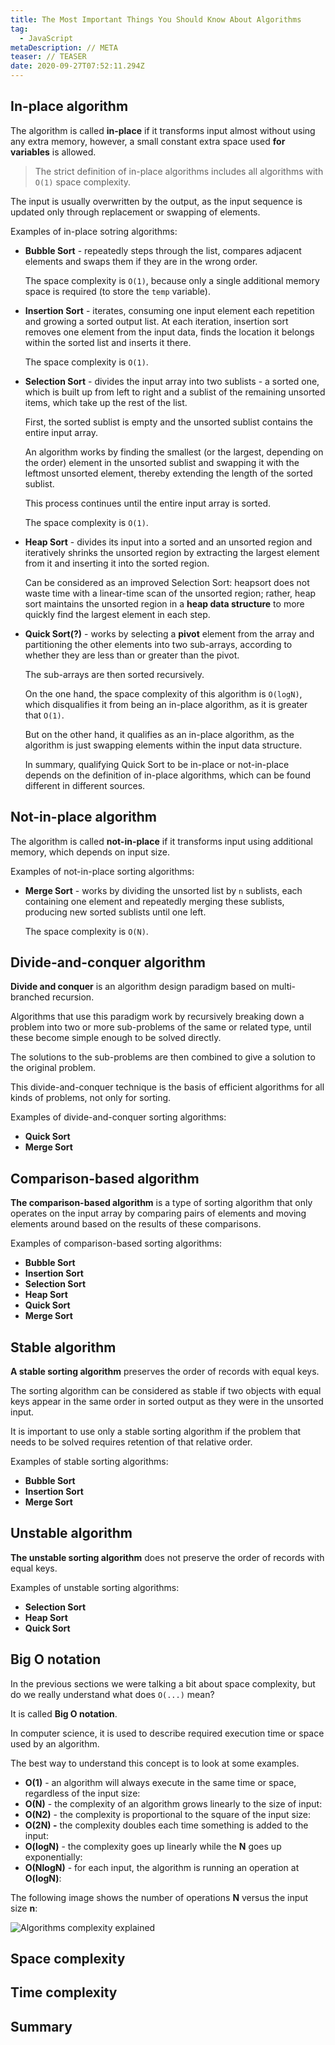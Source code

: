 ```yaml
---
title: The Most Important Things You Should Know About Algorithms
tag:
  - JavaScript
metaDescription: // META
teaser: // TEASER
date: 2020-09-27T07:52:11.294Z
---
```

## In-place algorithm

The algorithm is called **in-place** if it transforms input almost without using any extra memory, however, a small constant extra space used **for variables** is allowed.

> The strict definition of in-place algorithms includes all algorithms with `O(1)` space complexity.

The input is usually overwritten by the output, as the input sequence is updated only through replacement or swapping of elements.

Examples of in-place sotring algorithms:

* **Bubble Sort** - repeatedly steps through the list, compares adjacent elements and swaps them if they are in the wrong order.

  The space complexity is `O(1)`, because only a single additional memory space is required (to store the `temp` variable).
* **Insertion Sort** - iterates, consuming one input element each repetition and growing a sorted output list. At each iteration, insertion sort removes one element from the input data, finds the location it belongs within the sorted list and inserts it there.

  The space complexity is `O(1)`.
* **Selection Sort** - divides the input array into two sublists - a sorted one, which is built up from left to right and a sublist of the remaining unsorted items, which take up the rest of the list.

  First, the sorted sublist is empty and the unsorted sublist contains the entire input array.

  An algorithm works by finding the smallest (or the largest, depending on the order) element in the unsorted sublist and swapping it with the leftmost unsorted element, thereby extending the length of the sorted sublist.

  This process continues until the entire input array is sorted.

  The space complexity is `O(1)`. 
* **Heap Sort** - divides its input into a sorted and an unsorted region and iteratively shrinks the unsorted region by extracting the largest element from it and inserting it into the sorted region.

  Can be considered as an improved Selection Sort: heapsort does not waste time with a linear-time scan of the unsorted region; rather, heap sort maintains the unsorted region in a **heap data structure** to more quickly find the largest element in each step.
* **Quick Sort(?)** - works by selecting a **pivot** element from the array and partitioning the other elements into two sub-arrays, according to whether they are less than or greater than the pivot. 

  The sub-arrays are then sorted recursively.

  On the one hand, the space complexity of this algorithm is `O(logN)`, which disqualifies it from being an in-place algorithm, as it is greater that `O(1)`.

  But on the other hand, it qualifies as an in-place algorithm, as the algorithm is just swapping elements within the input data structure.

  In summary, qualifying Quick Sort to be in-place or not-in-place depends on the definition of in-place algorithms, which can be found different in different sources.

## Not-in-place algorithm

The algorithm is called **not-in-place** if it transforms input using additional memory, which depends on input size.

Examples of not-in-place sorting algorithms:

* **Merge Sort** - works by dividing the unsorted list by `n` sublists, each containing one element and repeatedly merging these sublists, producing new sorted sublists until one left.

  The space complexity is `O(N)`.

## Divide-and-conquer algorithm

**Divide and conquer** is an [](https://en.wikipedia.org/wiki/Algorithm_design_paradigm "Algorithm design paradigm")algorithm design paradigm based on multi-branched [](https://en.wikipedia.org/wiki/Recursion "Recursion")recursion.

Algorithms that use this paradigm work by recursively breaking down a problem into two or more sub-problems of the same or related type, until these become simple enough to be solved directly. 

The solutions to the sub-problems are then combined to give a solution to the original problem.

This divide-and-conquer technique is the basis of efficient algorithms for all kinds of problems, not only for sorting.

Examples of divide-and-conquer sorting algorithms:

* **Quick Sort**
* **Merge Sort**

## Comparison-based algorithm

**The comparison-based algorithm** is a type of sorting algorithm that only operates on the input array by comparing pairs of elements and moving elements around based on the results of these comparisons.

Examples of comparison-based sorting algorithms:

* **Bubble Sort**
* **Insertion Sort**
* **Selection Sort**
* **Heap Sort**
* **Quick Sort**
* **Merge Sort**

## Stable algorithm

**A stable sorting algorithm** preserves the order of records with equal keys.

The sorting algorithm can be considered as stable if two objects with equal keys appear in the same order in sorted output as they were in the unsorted input.

It is important to use only a stable sorting algorithm if the problem that needs to be solved requires retention of that relative order.

Examples of stable sorting algorithms:

* **Bubble Sort**
* **Insertion Sort**
* **Merge Sort**

## Unstable algorithm

**The unstable sorting algorithm** does not preserve the order of records with equal keys.

Examples of unstable sorting algorithms:

* **Selection Sort**
* **Heap Sort**
* **Quick Sort**

## Big O notation

In the previous sections we were talking a bit about space complexity, but do we really understand what does `O(...)` mean?

It is called **Big O notation**. 

In computer science, it is used to describe required execution time or space used by an algorithm.

The best way to understand this concept is to look at some examples.

* **O(1)** - an algorithm will always execute in the same time or space, regardless of the input size:
* **O(N)** - the complexity of an algorithm grows linearly to the size of input:
* **O(N2)** - the complexity is proportional to the square of the input size:
* **O(2N) -** the complexity doubles each time something is added to the input:
* **O(logN)** - the complexity goes up linearly while the **N** goes up exponentially:
* **O(NlogN)** - for each input, the algorithm is running an operation at **O(logN)**:

The following image shows the number of operations **N** versus the input size **n**:

![Algorithms complexity explained](/img/webp.net-resizeimage-1-.png "Algorithms complexity explained")

## Space complexity

## Time complexity

## Summary